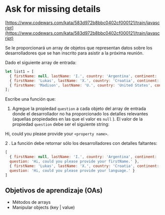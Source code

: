 # Ask for missing details

[https://www.codewars.com/kata/583d972b8bbc0402cf000121/train/javascript](https://www.codewars.com/kata/583d972b8bbc0402cf000121/train/javascript)

Se le proporcionará un array de objetos que representan datos sobre los desarrolladores que se han inscrito para asistir a la próxima reunión.

Dado el siguiente array de entrada:

```js
let list1 = [
  { firstName: null, lastName: 'I.', country: 'Argentina', continent: 'Americas', age: 35, language: 'Java' },
  { firstName: 'Lukas', lastName: 'X.', country: 'Croatia', continent: 'Europe', age: 35, language: null },
  { firstName: 'Madison', lastName: 'U.', country: 'United States', continent: 'Americas', age: 32, language: 'Ruby' } 
];
```

Escribe una función que:

1. Agregue la propiedad `question` a cada objeto del array de entrada donde el desarrollador no ha proporcionado los detalles relevantes (aquellas propiedades en las que el valor es `null` ). El valor de la propiedad `question` debe ser el siguiente string:

Hi, could you please provide your `<property name>`.

2 . La función debe retornar sólo los desarrolladores con detalles faltantes:
```js
[
  { firstName: null, lastName: 'I.', country: 'Argentina', continent: 'Americas', age: 35, language: 'Java', 
  question: 'Hi, could you please provide your firstName.' },
  { firstName: 'Lukas', lastName: 'X.', country: 'Croatia', continent: 'Europe', age: 35, language: null, 
  question: 'Hi, could you please provide your language.' }
]

```

## Objetivos de aprendizaje (OAs)

- Métodos de arrays
- Manipular objects (key | value)
